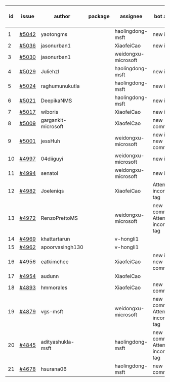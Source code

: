 | id | issue | author | package | assignee | bot advice | created date of issue | target release date | date from target |
| ------ | ------ | ------ | ------ | ------ | ------ | ------ | ------ | :-----: |
| 1 | [#5042](https://github.com/Azure/sdk-release-request/issues/5042) | yaotongms |  | haolingdong-msft | new issue. | 03-13 | 04-26 |  |
| 2 | [#5036](https://github.com/Azure/sdk-release-request/issues/5036) | jasonurban1 |  | XiaofeiCao | new issue. | 03-11 | 04-26 |  |
| 3 | [#5030](https://github.com/Azure/sdk-release-request/issues/5030) | jasonurban1 |  | weidongxu-microsoft |  | 03-06 | 03-22 |  |
| 4 | [#5029](https://github.com/Azure/sdk-release-request/issues/5029) | Juliehzl |  | haolingdong-msft | new issue. | 03-05 | 03-22 |  |
| 5 | [#5024](https://github.com/Azure/sdk-release-request/issues/5024) | raghumunukutla |  | haolingdong-msft | new issue. | 03-04 | 03-22 |  |
| 6 | [#5021](https://github.com/Azure/sdk-release-request/issues/5021) | DeepikaNMS |  | haolingdong-msft | new issue. | 02-29 | 03-22 |  |
| 7 | [#5017](https://github.com/Azure/sdk-release-request/issues/5017) | wiboris |  | XiaofeiCao | new issue. | 02-29 | 03-22 |  |
| 8 | [#5009](https://github.com/Azure/sdk-release-request/issues/5009) | gargankit-microsoft |  | XiaofeiCao | new comment. | 02-28 | 03-22 |  |
| 9 | [#5001](https://github.com/Azure/sdk-release-request/issues/5001) | jessHuh |  | weidongxu-microsoft | new issue. new comment. | 02-27 | 03-22 |  |
| 10 | [#4997](https://github.com/Azure/sdk-release-request/issues/4997) | 04diiguyi |  | weidongxu-microsoft | new issue. | 02-27 | 03-22 |  |
| 11 | [#4994](https://github.com/Azure/sdk-release-request/issues/4994) | senatol |  | weidongxu-microsoft | new issue. | 02-27 | 03-22 |  |
| 12 | [#4982](https://github.com/Azure/sdk-release-request/issues/4982) | Joeleniqs |  | XiaofeiCao | Attention to inconsistent tag | 02-24 | 03-22 |  |
| 13 | [#4972](https://github.com/Azure/sdk-release-request/issues/4972) | RenzoPrettoMS |  | weidongxu-microsoft | new comment. Attention to inconsistent tag | 02-21 | 03-22 |  |
| 14 | [#4969](https://github.com/Azure/sdk-release-request/issues/4969) | khattartarun |  | v-hongli1 |  | 02-20 |  | 0 |
| 15 | [#4962](https://github.com/Azure/sdk-release-request/issues/4962) | apoorvasingh130 |  | v-hongli1 |  | 02-19 |  | 0 |
| 16 | [#4956](https://github.com/Azure/sdk-release-request/issues/4956) | eatkimchee |  | XiaofeiCao | new issue. new comment. | 02-17 | 03-22 |  |
| 17 | [#4954](https://github.com/Azure/sdk-release-request/issues/4954) | audunn |  | XiaofeiCao |  | 02-16 | 03-22 |  |
| 18 | [#4893](https://github.com/Azure/sdk-release-request/issues/4893) | hmmorales |  | XiaofeiCao | new comment. | 01-16 | 03-22 |  |
| 19 | [#4879](https://github.com/Azure/sdk-release-request/issues/4879) | vgs-msft |  | weidongxu-microsoft | new comment. Attention to inconsistent tag | 01-09 | 03-22 |  |
| 20 | [#4845](https://github.com/Azure/sdk-release-request/issues/4845) | adityashukla-msft |  | haolingdong-msft | new comment. Attention to inconsistent tag | 12-20 | 03-22 |  |
| 21 | [#4678](https://github.com/Azure/sdk-release-request/issues/4678) | hsurana06 |  | haolingdong-msft | new comment. | 10-23 | 03-22 |  |
